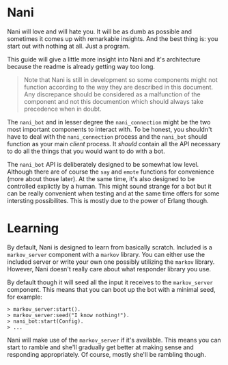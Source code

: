 # Nani
Nani will love and will hate you. It will be as dumb as possible and sometimes
it comes up with remarkable insights. And the best thing is: you start out with
nothing at all. Just a program. 

This guide will give a little more insight into Nani and it's architecture
because the readme is already getting way too long.

> Note that Nani is still in development so some components might not function 
> according to the way they are described in this document. Any discrepance 
> should be considered as a malfunction of the component and not this
> documention which should always take precedence when in doubt.

The `nani_bot` and in lesser degree the `nani_connection` might be the two most
important components to interact with. To be honest, you shouldn't have to deal
with the `nani_connection` process and the `nani_bot` should function as your
main *client* process. It *should* contain all the API necessary to do all the
things that you would want to do with a bot.

The `nani_bot` API is deliberately designed to be somewhat low level. Although 
there are of course the `say` and `emote` functions for convenience (more about 
those later). At the same time, it's also designed to be controlled explictly by
a human. This might sound strange for a bot but it can be really convenient when
testing and at the same time offers for some intersting possibilites. This is 
mostly due to the power of Erlang though.

# Learning
By default, Nani is designed to learn from basically scratch. Included is a
`markov_server` component with a `markov` library. You can either use the
included server or write your own one possibly utilizing the `markov` library.
However, Nani doesn't really care about what responder library you use.

By default though it will seed all the input it receives to the `markov_server`
component. This means that you can boot up the bot with a minimal seed, for
example:

    > markov_server:start().
    > markov_server:seed("I know nothing!").
    > nani_bot:start(Config).
    > ...

Nani will make use of the `markov_server` if it's available. This means you
can start to ramble and she'll gradually get better at making sense and
responding appropriately. Of course, mostly she'll be rambling though.